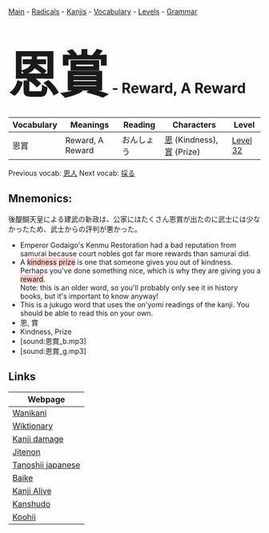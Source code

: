 <style> bigfont {font-size: 100px}</style>
[Main](../README.md) -
[Radicals](../radicals.md) -
[Kanjis](../kanjis.md) -
[Vocabulary](../vocabulary.md) -
[Levels](../levels.md) -
[Grammar](../grammar.md)
# <bigfont> 恩賞</bigfont> - Reward, A Reward 

| Vocabulary | Meanings | Reading | Characters | Level |
| --- | --- | --- | --- | --- |
| 恩賞 | Reward, A Reward | おんしょう |  [恩](../kanjis/恩.md) (Kindness), [賞](../kanjis/賞.md) (Prize) | [Level 32](../levels/wk_level32.md) |

Previous vocab: [恩人](恩人.md) Next vocab: [採る](採る.md) 

## Mnemonics:
後醍醐天皇による建武の新政は、公家にはたくさん恩賞が出たのに武士には少なかったため、武士からの評判が悪かった。
* Emperor Godaigo's Kenmu Restoration had a bad reputation from samurai because court nobles got far more rewards than samurai did.
* A <span style="background-color:#ffcccb"> kindness</span> <span style="background-color:#ffcccb"> prize</span> is one that someone gives you out of kindness. Perhaps you've done something nice, which is why they are giving you a <span style="background-color:#ffcccb"> reward</span>.<br />Note: this is an older word, so you'll probably only see it in history books, but it's important to know anyway!
* This is a jukugo word that uses the on'yomi readings of the kanji. You should be able to read this on your own.
* 恩, 賞
* Kindness, Prize
* [sound:恩賞_b.mp3]
* [sound:恩賞_g.mp3]


## Links 

| Webpage |
| --- |
| [Wanikani          ](https://www.wanikani.com/kanji/恩賞) |
| [Wiktionary        ](https://en.wiktionary.org/wiki/恩賞) |
| [Kanji damage      ](http://www.kanjidamage.com/kanji/search?utf8=✓&q=恩賞) |
| [Jitenon           ](https://jitenon.com/kanji/恩賞) |
| [Tanoshii japanese ](https://www.tanoshiijapanese.com/dictionary/kanji.cfm?k=恩賞) |
| [Baike             ](https://baike.baidu.com/item/恩賞) |
| [Kanji Alive       ](https://app.kanjialive.com/恩賞) |
| [Kanshudo          ](https://www.kanshudo.com/searchmn?q=恩賞) |
| [Koohii            ](https://kanji.koohii.com/study/kanji/恩賞) |
